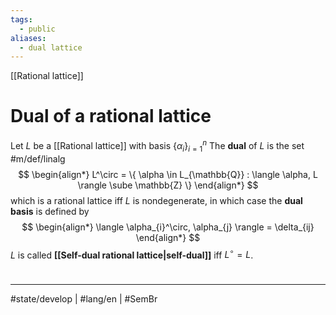 ```yaml
---
tags:
  - public
aliases:
  - dual lattice
---
```

[[Rational lattice]]
# Dual of a rational lattice

Let $L$ be a [[Rational lattice]] with basis $\{ \alpha_{i} \}_{i=1}^n$
The **dual** of $L$ is the set #m/def/linalg 
$$
\begin{align*}
L^\circ = \{ \alpha \in L_{\mathbb{Q}} : \langle \alpha, L \rangle \sube \mathbb{Z} \}
\end{align*}
$$
which is a rational lattice iff $L$ is nondegenerate,
in which case the **dual basis** is defined by
$$
\begin{align*}
\langle \alpha_{i}^\circ, \alpha_{j} \rangle = \delta_{ij}
\end{align*}
$$
$L$ is called **[[Self-dual rational lattice|self-dual]]** iff $L^\circ = L$.

#
---
#state/develop | #lang/en | #SemBr
